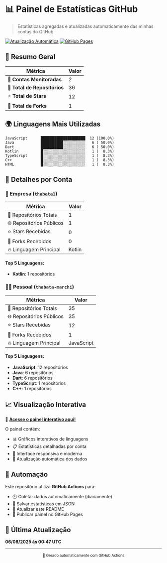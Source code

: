 # 📊 Painel de Estatísticas GitHub

> Estatísticas agregadas e atualizadas automaticamente das minhas contas do GitHub

[![Atualização Automática](https://github.com/thabata-marchi/painel-github-estatisticas/actions/workflows/update-statistics.yml/badge.svg)](https://github.com/thabata-marchi/painel-github-estatisticas/actions/workflows/update-statistics.yml)
[![GitHub Pages](https://img.shields.io/badge/GitHub%20Pages-Live-brightgreen)](https://thabata-marchi.github.io/painel-github-estatisticas)

## 🚀 Resumo Geral

| Métrica | Valor |
|---------|--------|
| 🏢 **Contas Monitoradas** | 2 |
| 📁 **Total de Repositórios** | 36 |
| ⭐ **Total de Stars** | 12 |
| 🍴 **Total de Forks** | 1 |

## 🌍 Linguagens Mais Utilizadas

```
JavaScript      ████████████████████  12 (100.0%)
Java            ██████████░░░░░░░░░░   6 ( 50.0%)
Dart            ██████████░░░░░░░░░░   6 ( 50.0%)
Kotlin          █░░░░░░░░░░░░░░░░░░░   1 (  8.3%)
TypeScript      █░░░░░░░░░░░░░░░░░░░   1 (  8.3%)
C++             █░░░░░░░░░░░░░░░░░░░   1 (  8.3%)
HTML            █░░░░░░░░░░░░░░░░░░░   1 (  8.3%)
```

## 👥 Detalhes por Conta

### 🏢 Empresa (`thabata1`)

| Métrica | Valor |
|---------|--------|
| 📁 Repositórios Totais | 1 |
| 🌐 Repositórios Públicos | 1 |
| ⭐ Stars Recebidas | 0 |
| 🍴 Forks Recebidos | 0 |
| 🔥 Linguagem Principal | Kotlin |

#### Top 5 Linguagens:
- **Kotlin**: 1 repositórios

### 👨‍💻 Pessoal (`thabata-marchi`)

| Métrica | Valor |
|---------|--------|
| 📁 Repositórios Totais | 35 |
| 🌐 Repositórios Públicos | 35 |
| ⭐ Stars Recebidas | 12 |
| 🍴 Forks Recebidos | 1 |
| 🔥 Linguagem Principal | JavaScript |

#### Top 5 Linguagens:
- **JavaScript**: 12 repositórios
- **Java**: 6 repositórios
- **Dart**: 6 repositórios
- **TypeScript**: 1 repositórios
- **C++**: 1 repositórios

## 📈 Visualização Interativa

🎯 **[Acesse o painel interativo aqui!](https://thabata-marchi.github.io/painel-github-estatisticas)**

O painel contém:
- 📊 Gráficos interativos de linguagens
- 📋 Estatísticas detalhadas por conta  
- 🎨 Interface responsiva e moderna
- 🔄 Atualização automática dos dados

## 🤖 Automação

Este repositório utiliza **GitHub Actions** para:
- 🕐 Coletar dados automaticamente (diariamente)
- 💾 Salvar estatísticas em JSON
- 📝 Atualizar este README
- 🚀 Publicar painel no GitHub Pages

## 📅 Última Atualização

**06/08/2025 às 00:47 UTC**

---

<div align="center">
  <sub>🤖 Gerado automaticamente com GitHub Actions</sub>
</div>
